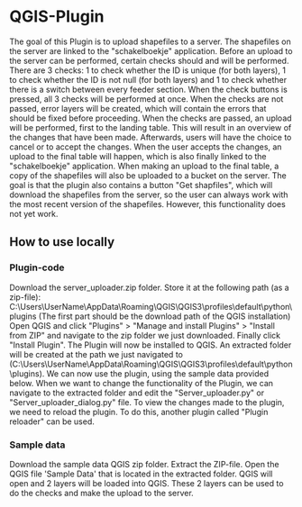 # QGIS-Plugin
The goal of this Plugin is to upload shapefiles to a server. The shapefiles on the server are linked to the "schakelboekje" application.
Before an upload to the server can be performed, certain checks should and will be performed. There are 3 checks: 1 to check whether the ID is unique (for both layers), 1 to check whether the ID is not null (for both layers) and 1 to check whether there is a switch between every feeder section. When the check buttons is pressed, all 3 checks will be performed at once.
When the checks are not passed, error layers will be created, which will contain the errors that should be fixed before proceeding.
When the checks are passed, an upload will be performed, first to the landing table. This will result in an overview of the changes that have been made. Afterwards, users will have the choice to cancel or to accept the changes. When the user accepts the changes, an upload to the final table will happen, which is also finally linked to the "schakelboekje" application.
When making an upload to the final table, a copy of the shapefiles will also be uploaded to a bucket on the server. The goal is that the plugin also contains a button "Get shapfiles", which will download the shapefiles from the server, so the user can always work with the most recent version of the shapefiles. However, this functionality does not yet work.
## How to use locally
### Plugin-code
Download the server_uploader.zip folder.
Store it at the following path (as a zip-file): C:\Users\UserName\AppData\Roaming\QGIS\QGIS3\profiles\default\python\plugins (The first part should be the download path of the QGIS installation)
Open QGIS and click "Plugins" > "Manage and install Plugins" > "Install from ZIP" and navigate to the zip folder we just downloaded. Finally click "Install Plugin".
The Plugin will now be installed to QGIS. An extracted folder will be created at the path we just navigated to (C:\Users\UserName\AppData\Roaming\QGIS\QGIS3\profiles\default\python\plugins).
We can now use the plugin, using the sample data provided below.
When we want to change the functionality of the Plugin, we can navigate to the extracted folder and edit the "Server_uploader.py" or "Server_uploader_dialog.py" file.
To view the changes made to the plugin, we need to reload the plugin. To do this, another plugin called "Plugin reloader" can be used.

### Sample data
Download the sample data QGIS zip folder.
Extract the ZIP-file.
Open the QGIS file 'Sample Data' that is located in the extracted folder.
QGIS will open and 2 layers will be loaded into QGIS.
These 2 layers can be used to do the checks and make the upload to the server.

